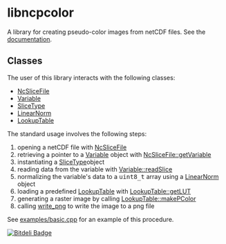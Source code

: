 libncpcolor 
===========

A library for creating pseudo-color images from netCDF files.  See the [documentation](http://jbeezley.github.io/libncpcolor/index.html).

Classes
-------
The user of this library interacts with the following classes:

* [NcSliceFile](http://jbeezley.github.io/libncpcolor/class_nc_slice_file.html)
* [Variable](http://jbeezley.github.io/libncpcolor/class_nc_slice_file.html)
* [SliceType](http://jbeezley.github.io/libncpcolor/class_slice_type.html)
* [LinearNorm](http://jbeezley.github.io/libncpcolor/class_linear_norm.html)
* [LookupTable](http://jbeezley.github.io/libncpcolor/class_lookup_table.html)

The standard usage involves the following steps:

1.  opening a netCDF file with [NcSliceFile](http://jbeezley.github.io/libncpcolor/class_nc_slice_file.html)
2.  retrieving a pointer to a [Variable](http://jbeezley.github.io/libncpcolor/class_nc_slice_file.html) object with [NcSliceFile::getVariable](http://jbeezley.github.io/libncpcolor/class_nc_slice_file.html#a03ea5c704eff65d78a55f393ddf9b14d)
3.  instantiating a [SliceType](http://jbeezley.github.io/libncpcolor/class_slice_type.html)object
4.  reading data from the variable with [Variable::readSlice](http://jbeezley.github.io/libncpcolor/class_variable.html#a7847212fbaec839b439d6b1757e55b45)
5.  normalizing the variable's data to a <tt>uint8_t</tt> array using a [LinearNorm](http://jbeezley.github.io/libncpcolor/class_linear_norm.html) object
6.  loading a predefined [LookupTable](http://jbeezley.github.io/libncpcolor/class_lookup_table.html) with [LookupTable::getLUT](http://jbeezley.github.io/libncpcolor/class_lookup_table.html#adfce54bdcdcecf5ae2b0e091d3a8de32)
7.  generating a raster image by calling [LookupTable::makePColor](http://jbeezley.github.io/libncpcolor/class_lookup_table.html#a69fb8cbc7c61fe840f6f0e4031e4cf40)
8.  calling [write_png](http://jbeezley.github.io/libncpcolor/write__png_8h.html#a022b4f58ce16a98710dc042ccb1cc927) to write the image to a png file

See [examples/basic.cpp](http://jbeezley.github.io/libncpcolor/basic_8cpp-example.html) for an example of this procedure.


[![Bitdeli Badge](https://d2weczhvl823v0.cloudfront.net/jbeezley/libncpcolor/trend.png)](https://bitdeli.com/free "Bitdeli Badge")

